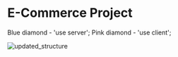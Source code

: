# E-Commerce Project
Blue diamond - 'use server';
Pink diamond - 'use client';

![updated_structure](https://github.com/Tungstic/next-js-ecommerce-store/assets/115181901/c918f196-9f33-4413-a6e4-66c1eee1f071)
